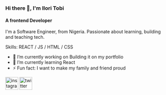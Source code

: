 ### Hi there 👋, I'm Ilori Tobi
#### A frontend Developer
I'm a Software Engineer, from Nigeria. Passionate about learning, building and teaching tech.

Skills: REACT / JS / HTML / CSS

- 🔭 I’m currently working on Building it on my portfolio  
- 🌱 I’m currently learning React 
- ⚡ Fun fact: I want to make my family and friend proud 


[<img src='https://cdn.jsdelivr.net/npm/simple-icons@3.0.1/icons/instagram.svg' alt='instagram' height='40'>](https://www.instagram.com/ilori_tobiDev/)  [<img src='https://cdn.jsdelivr.net/npm/simple-icons@3.0.1/icons/twitter.svg' alt='twitter' height='40'>](https://twitter.com/ilori_tobi59)  
